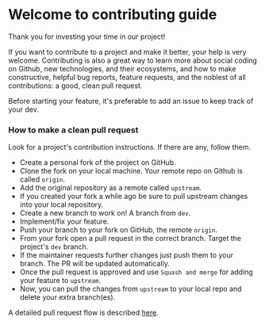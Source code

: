 # Welcome to contributing guide 

Thank you for investing your time in our project!

If you want to contribute to a project and make it better, your help is very welcome. Contributing is also a great way to learn more about social coding on Github, new technologies, and their ecosystems, and how to make constructive, helpful bug reports, feature requests, and the noblest of all contributions: a good, clean pull request.

Before starting your feature, it's preferable to add an issue to keep track of your dev. 


### How to make a clean pull request

Look for a project's contribution instructions. If there are any, follow them.

- Create a personal fork of the project on GitHub.
- Clone the fork on your local machine. Your remote repo on Github is called `origin`.
- Add the original repository as a remote called `upstream`.
- If you created your fork a while ago be sure to pull upstream changes into your local repository.
- Create a new branch to work on! A branch from `dev`.
- Implement/fix your feature.
- Push your branch to your fork on GitHub, the remote `origin`.
- From your fork open a pull request in the correct branch. Target the project's `dev` branch.
- If the maintainer requests further changes just push them to your branch. The PR will be updated automatically.
- Once the pull request is approved and use `Squash and merge` for adding your feature to `upstream`. 
- Now, you can pull the changes from `upstream` to your local repo and delete
your extra branch(es).


A detailed pull request flow is described [here](https://docs.github.com/en/get-started/quickstart/contributing-to-projects).
